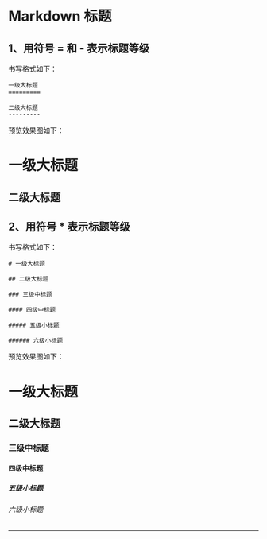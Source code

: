 # Markdown 标题

## 1、用符号 = 和 - 表示标题等级

书写格式如下：

```
一级大标题
=========

二级大标题
---------
```

预览效果图如下：

# 一级大标题

## 二级大标题

## 2、用符号 \* 表示标题等级

书写格式如下：

```
# 一级大标题

## 二级大标题

### 三级中标题

#### 四级中标题

##### 五级小标题

###### 六级小标题
```

预览效果图如下：

# 一级大标题

## 二级大标题

### 三级中标题

#### 四级中标题

##### 五级小标题

###### 六级小标题



---



